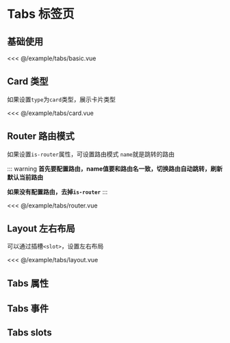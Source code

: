 # Tabs 标签页

## 基础使用

<demo md src="tabs/basic">

<<< @/example/tabs/basic.vue
</demo>

## Card 类型

如果设置`type`为`card`类型，展示卡片类型

<demo md src="tabs/card">

<<< @/example/tabs/card.vue
</demo>

## Router 路由模式

如果设置`is-router`属性，可设置路由模式 `name`就是跳转的路由

::: warning
**首先要配置路由，name值要和路由名一致，切换路由自动跳转，刷新默认当前路由**

**如果没有配置路由，去掉`is-router`**
:::

<demo md src="tabs/router">

<<< @/example/tabs/router.vue
</demo>

## Layout 左右布局

可以通过插槽`<slot>`，设置左右布局

<demo md src="tabs/layout">

<<< @/example/tabs/layout.vue
</demo>

## Tabs 属性

<v-table type="attrs" :data="[
  { attr :'type', dec: '风格类型', type: 'string', optional: 'card/border-card', default: '-' },
  { attr :'modelValue / v-model', dec: '绑定值', type: 'string / Number', optional: '-', default: '-' },
  { attr :'tabsList', dec: 'tabs列表', type: 'array', optional: '-', default: [] },
  { attr :'is-router', dec: '是否设置路由模式', type: 'boolean', optional: '-', default: false },
  { attr :'is-padding', dec: '设置左右padding', type: 'boolean', optional: '-', default: true },
  { attr :'replace', dec: '是否跳转路由模式replace', type: 'boolean', optional: '-', default: false },
]" />

## Tabs 事件

<v-table type="event" :data="[
  { event :'tab-click', dec: '当用户点击确认触发该事件', callback: 'name' },
  { event :'change', dec: '数值改变的时候触发', callback: 'name' },
]" />

## Tabs slots

<v-table type="slot" :data="[
  { name :'-', dec: '右侧的内容', child: '-' },
]" />
